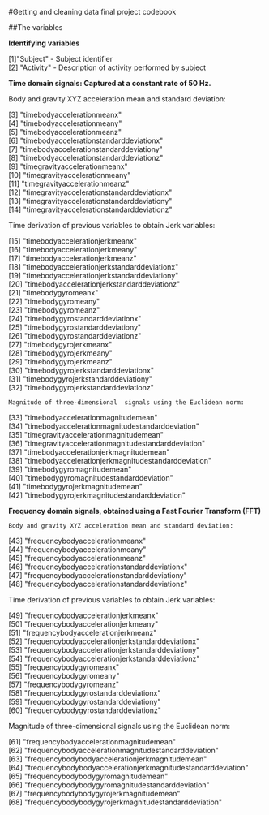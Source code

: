 #Getting and cleaning data final project codebook

##The variables

**Identifying variables**

 [1]"Subject" - Subject identifier                                               
 [2] "Activity" - Description of activity performed by subject

**Time domain signals: Captured at a constant rate of 50 Hz.**

 Body and gravity XYZ acceleration mean and standard deviation:

  [3] "timebodyaccelerationmeanx"                                  
  [4] "timebodyaccelerationmeany"                                  
  [5] "timebodyaccelerationmeanz"                                  
  [6] "timebodyaccelerationstandarddeviationx"                     
  [7] "timebodyaccelerationstandarddeviationy"                     
  [8] "timebodyaccelerationstandarddeviationz"                     
  [9] "timegravityaccelerationmeanx"                               
 [10] "timegravityaccelerationmeany"                               
 [11] "timegravityaccelerationmeanz"                               
 [12] "timegravityaccelerationstandarddeviationx"                  
 [13] "timegravityaccelerationstandarddeviationy"                  
 [14] "timegravityaccelerationstandarddeviationz"
 
  Time derivation of previous variables to obtain Jerk variables:   
  
  [15] "timebodyaccelerationjerkmeanx"                              
  [16] "timebodyaccelerationjerkmeany"                              
  [17] "timebodyaccelerationjerkmeanz"                              
  [18] "timebodyaccelerationjerkstandarddeviationx"                 
  [19] "timebodyaccelerationjerkstandarddeviationy"                 
  [20] "timebodyaccelerationjerkstandarddeviationz"                 
  [21] "timebodygyromeanx"                                          
  [22] "timebodygyromeany"                                          
  [23] "timebodygyromeanz"                                          
  [24] "timebodygyrostandarddeviationx"                             
  [25] "timebodygyrostandarddeviationy"                             
  [26] "timebodygyrostandarddeviationz"                             
  [27] "timebodygyrojerkmeanx"                                      
  [28] "timebodygyrojerkmeany"                                      
  [29] "timebodygyrojerkmeanz"                                      
  [30] "timebodygyrojerkstandarddeviationx"                         
  [31] "timebodygyrojerkstandarddeviationy"                         
  [32] "timebodygyrojerkstandarddeviationz"                         
	
	Magnitude of three-dimensional  signals using the Euclidean norm:

  [33] "timebodyaccelerationmagnitudemean"                          
  [34] "timebodyaccelerationmagnitudestandarddeviation"             
  [35] "timegravityaccelerationmagnitudemean"                       
  [36] "timegravityaccelerationmagnitudestandarddeviation"          
  [37] "timebodyaccelerationjerkmagnitudemean"                      
  [38] "timebodyaccelerationjerkmagnitudestandarddeviation"         
  [39] "timebodygyromagnitudemean"                                  
  [40] "timebodygyromagnitudestandarddeviation"                     
  [41] "timebodygyrojerkmagnitudemean"                              
  [42] "timebodygyrojerkmagnitudestandarddeviation"                 

**Frequency domain signals, obtained using a Fast Fourier Transform (FFT)**

	Body and gravity XYZ acceleration mean and standard deviation:

  [43] "frequencybodyaccelerationmeanx"                             
  [44] "frequencybodyaccelerationmeany"                             
  [45] "frequencybodyaccelerationmeanz"                             
  [46] "frequencybodyaccelerationstandarddeviationx"                
  [47] "frequencybodyaccelerationstandarddeviationy"                
  [48] "frequencybodyaccelerationstandarddeviationz" 

 Time derivation of previous variables to obtain Jerk variables:                

  [49] "frequencybodyaccelerationjerkmeanx"                         
  [50] "frequencybodyaccelerationjerkmeany"                         
  [51] "frequencybodyaccelerationjerkmeanz"                         
  [52] "frequencybodyaccelerationjerkstandarddeviationx"            
  [53] "frequencybodyaccelerationjerkstandarddeviationy"            
  [54] "frequencybodyaccelerationjerkstandarddeviationz"        
  [55] "frequencybodygyromeanx"                                     
  [56] "frequencybodygyromeany"                                     
  [57] "frequencybodygyromeanz"                                     
  [58] "frequencybodygyrostandarddeviationx"                        
  [59] "frequencybodygyrostandarddeviationy"                        
  [60] "frequencybodygyrostandarddeviationz"

 Magnitude of three-dimensional  signals using the Euclidean norm:                        

  [61] "frequencybodyaccelerationmagnitudemean"                     
  [62] "frequencybodyaccelerationmagnitudestandarddeviation"        
  [63] "frequencybodybodyaccelerationjerkmagnitudemean"             
  [64] "frequencybodybodyaccelerationjerkmagnitudestandarddeviation"
  [65] "frequencybodybodygyromagnitudemean"                         
  [66] "frequencybodybodygyromagnitudestandarddeviation"            
  [67] "frequencybodybodygyrojerkmagnitudemean"                     
  [68] "frequencybodybodygyrojerkmagnitudestandarddeviation"  
